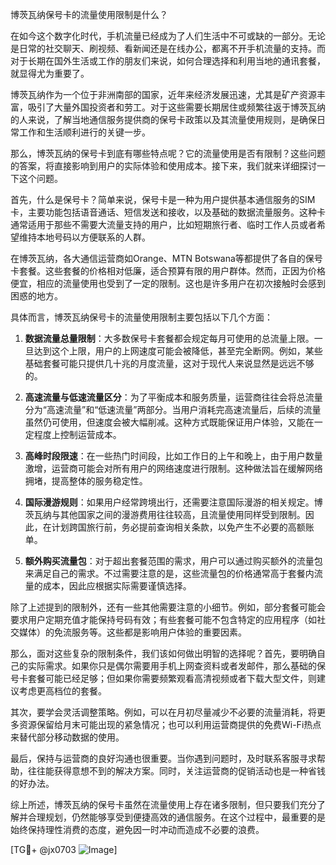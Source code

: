 博茨瓦纳保号卡的流量使用限制是什么？

在如今这个数字化时代，手机流量已经成为了人们生活中不可或缺的一部分。无论是日常的社交聊天、刷视频、看新闻还是在线办公，都离不开手机流量的支持。而对于长期在国外生活或工作的朋友们来说，如何合理选择和利用当地的通讯套餐，就显得尤为重要了。

博茨瓦纳作为一个位于非洲南部的国家，近年来经济发展迅速，尤其是矿产资源丰富，吸引了大量外国投资者和劳工。对于这些需要长期居住或频繁往返于博茨瓦纳的人来说，了解当地通信服务提供商的保号卡政策以及其流量使用规则，是确保日常工作和生活顺利进行的关键一步。

那么，博茨瓦纳的保号卡到底有哪些特点呢？它的流量使用是否有限制？这些问题的答案，将直接影响到用户的实际体验和使用成本。接下来，我们就来详细探讨一下这个问题。

首先，什么是保号卡？简单来说，保号卡是一种为用户提供基本通信服务的SIM卡，主要功能包括语音通话、短信发送和接收，以及基础的数据流量服务。这种卡通常适用于那些不需要大流量支持的用户，比如短期旅行者、临时工作人员或者希望维持本地号码以方便联系的人群。

在博茨瓦纳，各大通信运营商如Orange、MTN Botswana等都提供了各自的保号卡套餐。这些套餐的价格相对低廉，适合预算有限的用户群体。然而，正因为价格便宜，相应的流量使用也受到了一定的限制。这也是许多用户在初次接触时会感到困惑的地方。

具体而言，博茨瓦纳保号卡的流量使用限制主要包括以下几个方面：

1. **数据流量总量限制**：大多数保号卡套餐都会规定每月可使用的总流量上限。一旦达到这个上限，用户的上网速度可能会被降低，甚至完全断网。例如，某些基础套餐可能只提供几十兆的月度流量，这对于现代人来说显然是远远不够的。

2. **高速流量与低速流量区分**：为了平衡成本和服务质量，运营商往往会将总流量分为“高速流量”和“低速流量”两部分。当用户消耗完高速流量后，后续的流量虽然仍可使用，但速度会被大幅削减。这种方式既能保证用户体验，又能在一定程度上控制运营成本。

3. **高峰时段限速**：在一些热门时间段，比如工作日的上午和晚上，由于用户数量激增，运营商可能会对所有用户的网络速度进行限制。这种做法旨在缓解网络拥堵，提高整体的服务稳定性。

4. **国际漫游规则**：如果用户经常跨境出行，还需要注意国际漫游的相关规定。博茨瓦纳与其他国家之间的漫游费用往往较高，且流量使用同样受到限制。因此，在计划跨国旅行前，务必提前查询相关条款，以免产生不必要的高额账单。

5. **额外购买流量包**：对于超出套餐范围的需求，用户可以通过购买额外的流量包来满足自己的需求。不过需要注意的是，这些流量包的价格通常高于套餐内流量的成本，因此应根据实际需要谨慎选择。

除了上述提到的限制外，还有一些其他需要注意的小细节。例如，部分套餐可能会要求用户定期充值才能保持号码有效；有些套餐可能不包含特定的应用程序（如社交媒体）的免流服务等。这些都是影响用户体验的重要因素。

那么，面对这些复杂的限制条件，我们该如何做出明智的选择呢？首先，要明确自己的实际需求。如果你只是偶尔需要用手机上网查资料或者发邮件，那么基础的保号卡套餐可能已经足够；但如果你需要频繁观看高清视频或者下载大型文件，则建议考虑更高档位的套餐。

其次，要学会灵活调整策略。例如，可以在月初尽量减少不必要的流量消耗，将更多资源保留给月末可能出现的紧急情况；也可以利用运营商提供的免费Wi-Fi热点来替代部分移动数据的使用。

最后，保持与运营商的良好沟通也很重要。当你遇到问题时，及时联系客服寻求帮助，往往能获得意想不到的解决方案。同时，关注运营商的促销活动也是一种省钱的好办法。

综上所述，博茨瓦纳的保号卡虽然在流量使用上存在诸多限制，但只要我们充分了解并合理规划，仍然能够享受到便捷高效的通信服务。在这个过程中，最重要的是始终保持理性消费的态度，避免因一时冲动而造成不必要的浪费。

[TG💪+ @jx0703 ![Image](https://github.com/user-attachments/assets/dbca1d08-cadb-493c-b0ec-ad6f7a83f270)]